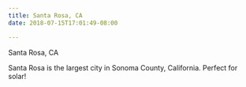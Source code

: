 ```yaml
---
title: Santa Rosa, CA
date: 2018-07-15T17:01:49-08:00

---
```

Santa Rosa, CA

Santa Rosa is the largest city in Sonoma County, California. Perfect for solar!